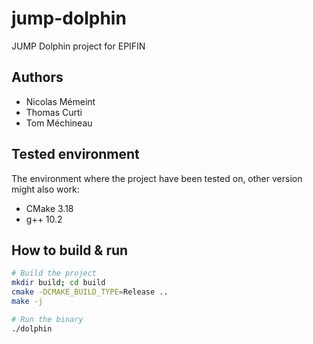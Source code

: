 # jump-dolphin

JUMP Dolphin project for EPIFIN

## Authors

- Nicolas Mémeint
- Thomas Curti
- Tom Méchineau

## Tested environment

The environment where the project have been tested on, other version might also work:

- CMake 3.18
- g++ 10.2

## How to build & run

```bash
# Build the project
mkdir build; cd build
cmake -DCMAKE_BUILD_TYPE=Release ..
make -j

# Run the binary
./dolphin
```
